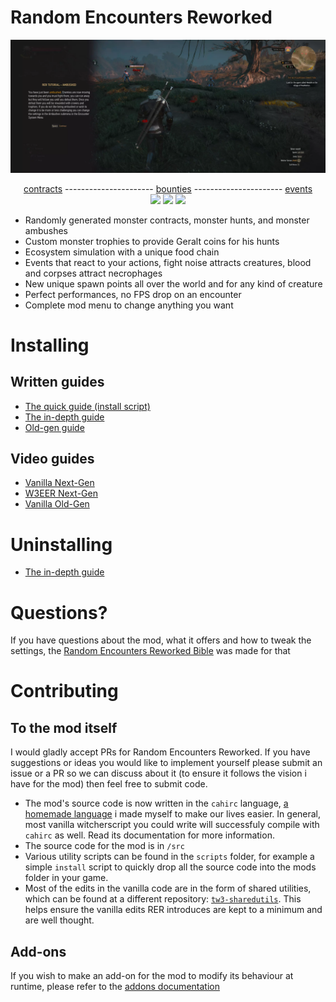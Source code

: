 # Random Encounters Reworked

![ambushed tutorial](./docs/ambushed.webp)

<div align="center">
  <div><a href="https://www.youtube.com/watch?v=p8T9XQW95pg">contracts</a> ---------------------- <a href="https://www.youtube.com/watch?v=BxBP95s">bounties</a> ---------------------- <a href="https://www.youtube.com/watch?v=5uWC3I-crjI">events</a></div>
  <a href="https://www.youtube.com/watch?v=p8T9XQW95pg"><img src="docs/noticeboard-square-small-yt.png"></a>
  <a href="https://www.youtube.com/watch?v=BxBP95s-p5w"><img src="docs/bounties-square-small-yt.png"></a>
  <a href="https://www.youtube.com/watch?v=5uWC3I-crjI"><img src="docs/griffin-square-small-yt.png"></a>
 </div>
 
 
 - Randomly generated monster contracts, monster hunts, and monster ambushes
 - Custom monster trophies to provide Geralt coins for his hunts
 - Ecosystem simulation with a unique food chain
 - Events that react to your actions, fight noise attracts creatures, blood and corpses attract necrophages
 - New unique spawn points all over the world and for any kind of creature
 - Perfect performances, no FPS drop on an encounter
 - Complete mod menu to change anything you want
 
 # Installing
 ## Written guides
 - [The quick guide (install script)](https://aelto.github.io/tw3-random-encounters-reworked/#install)
 - [The in-depth guide](https://aelto.github.io/tw3-random-encounters-reworked/indepth-guide/)
 - [Old-gen guide](https://aelto.github.io/tw3-random-encounters-reworked/indepth-guide/oldgen.html)
  
## Video guides 
 - [Vanilla Next-Gen](https://www.youtube.com/watch?v=ICNbUVmycbs)
 - [W3EER Next-Gen ](https://www.youtube.com/watch?v=R148q8_k2NQ)
 - [Vanilla Old-Gen](https://www.youtube.com/watch?v=QBLdV3T2IKs)

# Uninstalling
 - [The in-depth guide](https://aelto.github.io/tw3-random-encounters-reworked/indepth-guide/#part-7)

# Questions?
If you have questions about the mod, what it offers and how to tweak the settings, the [Random Encounters Reworked Bible](https://aelto.github.io/tw3-random-encounters-reworked/rer-bible/) was made for that

# Contributing
## To the mod itself
I would gladly accept PRs for Random Encounters Reworked. If you have suggestions or ideas you would like to implement yourself please submit an issue or a PR so we can discuss about it (to ensure it follows the vision i have for the mod) then feel free to submit code.

 - The mod's source code is now written in the `cahirc` language, [a homemade language](https://github.com/Aelto/tw3-cahirc-language) i made myself to make our lives easier. In general, most vanilla witcherscript you could write will successfuly compile with `cahirc` as well. Read its documentation for more information.
 - The source code for the mod is in `/src`
 - Various utility scripts can be found in the `scripts` folder, for example a simple `install` script to quickly drop all the source code into the mods folder in your game.
 - Most of the edits in the vanilla code are in the form of shared utilities, which can be found at a different repository: [`tw3-sharedutils`](https://github.com/Aelto/tw3-shared-utils). This helps ensure the vanilla edits RER introduces are kept to a minimum and are well thought.

## Add-ons
If you wish to make an add-on for the mod to modify its behaviour at runtime,
please refer to the [addons documentation](/docs/guides/addons.md)
